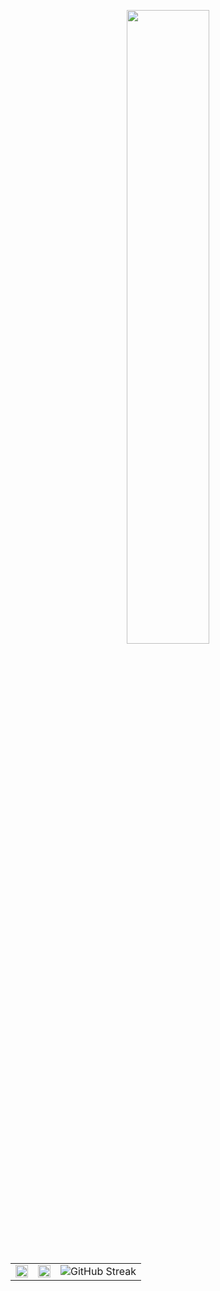<p align="center">
    <img src="https://i.pinimg.com/originals/9a/ff/0f/9aff0fe07a1db674923cf51e80e662ed.gif" width="51%">
</p>
<table>
    <tr>
        <td>
            <img src="https://github-readme-stats.vercel.app/api?username=VarizkyNaldiba&theme=prussian&show_icons=true&hide_border=true&count_private=true" width="100%">
        </td>
        <td>
            <img src="https://github-readme-stats.vercel.app/api/top-langs/?username=VarizkyNaldiba&theme=prussian&show_icons=true&hide_border=true&layout=compact" width="100%">
        </td>
        <td>
            <img href="https://git.io/streak-stats"><img src="https://github-readme-streak-stats.herokuapp.com?user=VarizkyNaldiba&theme=city-lights&border_radius=4" alt="GitHub Streak">
        </td>
    </tr>
</table>
